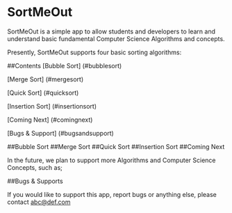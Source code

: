 # SortMeOut

SortMeOut is a simple app to allow students and developers to learn and understand basic fundamental Computer Science Algorithms and concepts.

Presently, SortMeOut supports four basic sorting algorithms:

##Contents
[Bubble Sort] (#bubblesort)

[Merge Sort] (#mergesort)

[Quick Sort] (#quicksort)

[Insertion Sort] (#insertionsort)

[Coming Next] (#comingnext)

[Bugs & Support] (#bugsandsupport)

<a name="bubblesort" />
##Bubble Sort

<a name="mergesort" />
##Merge Sort

<a name="quicksort" />
##Quick Sort

<a name="insertionsort" />
##Insertion Sort

<a name="comingnext" />
##Coming Next

In the future, we plan to support more Algorithms and Computer Science Concepts, such as;

<a name="bugsandsupport"/>
##Bugs & Supports

If you would like to support this app, report bugs or anything else, please contact abc@def.com
